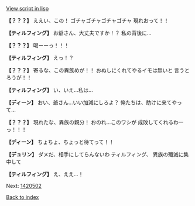 [View script in lisp](../scripts/1420302.txt)

**【？？？】**
ええい、この！
ゴチャゴチャゴチャゴチャ
現れおって！！

**【ティルフィング】**
お爺さん、大丈夫ですか！？
私の背後に…

**【？？？】**
喝ーーっ！！！

**【ティルフィング】**
えっ！？

**【？？？】**
寄るな、この異族めが！！
おぬしにくれてやるイモは無いと
言うとろうが！！

**【ティルフィング】**
い、いえ…私は…

**【ディーン】**
おい、爺さん…いい加減にしろよ？
俺たちは、助けに来てやって…

**【？？？】**
現れたな、異族の親分！
おのれ…このワシが
成敗してくれるわーっ！！！

**【ディーン】**
ちょちょ、ちょっと待てって！！

**【デュリン】**
ダメだ、相手にしてらんないわ
ティルフィング、
異族の殲滅に集中して

**【ティルフィング】**
え、ええ…！

Next: [1420502](1420502.md)

[Back to index](index.md)
